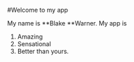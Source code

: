 #Welcome to my app

My name is **Blake **Warner.
My app is 
1. Amazing
2. Sensational
3. Better than yours.

